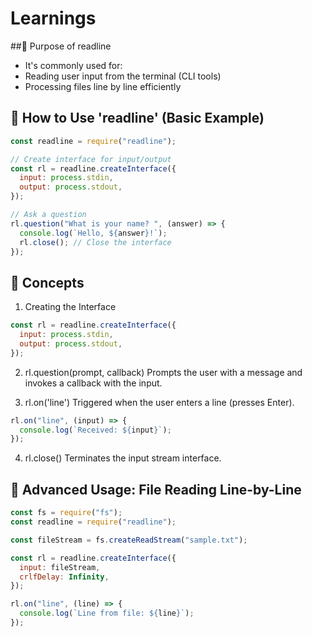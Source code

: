 # Learnings

##🔹 Purpose of readline

- It's commonly used for:
- Reading user input from the terminal (CLI tools)
- Processing files line by line efficiently

## 🔧 How to Use 'readline' (Basic Example)

```js
const readline = require("readline");

// Create interface for input/output
const rl = readline.createInterface({
  input: process.stdin,
  output: process.stdout,
});

// Ask a question
rl.question("What is your name? ", (answer) => {
  console.log(`Hello, ${answer}!`);
  rl.close(); // Close the interface
});
```

## 🧠 Concepts

1. Creating the Interface

```js
const rl = readline.createInterface({
  input: process.stdin,
  output: process.stdout,
});
```

2. rl.question(prompt, callback)
   Prompts the user with a message and invokes a callback with the input.

3. rl.on('line')
   Triggered when the user enters a line (presses Enter).

```js
rl.on("line", (input) => {
  console.log(`Received: ${input}`);
});
```

4. rl.close()
   Terminates the input stream interface.

## 📘 Advanced Usage: File Reading Line-by-Line

```js
const fs = require("fs");
const readline = require("readline");

const fileStream = fs.createReadStream("sample.txt");

const rl = readline.createInterface({
  input: fileStream,
  crlfDelay: Infinity,
});

rl.on("line", (line) => {
  console.log(`Line from file: ${line}`);
});
```
